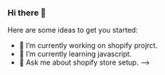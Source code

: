 ### Hi there 👋


Here are some ideas to get you started:

- 🔭 I’m currently working on shopify projrct.
- 🌱 I’m currently learning javascript.
- 💬 Ask me about shopify store setup.
-->
